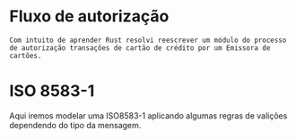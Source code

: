 # Fluxo de autorização

    Com intuito de aprender Rust resolvi reescrever um módulo do processo de autorização transações de cartão de crédito por um Emissora de cartões.

# ISO 8583-1

Aqui iremos modelar uma ISO8583-1 aplicando algumas regras de valições dependendo do tipo da mensagem.
